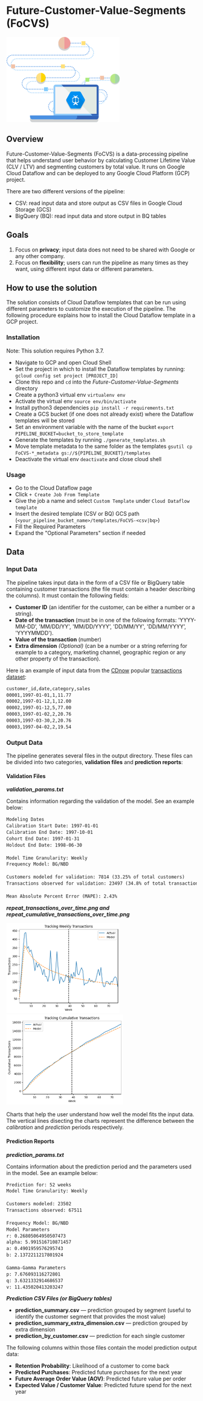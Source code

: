 # Future-Customer-Value-Segments (FoCVS)

![alt FoCVS Dataflow](images/FoCVS_dataflow.png)

## Overview

Future-Customer-Value-Segments (FoCVS) is a data-processing pipeline that helps
understand user behavior by calculating Customer Lifetime Value (CLV / LTV) and
segmenting customers by total value.
It runs on Google Cloud Dataflow and can be deployed to any Google Cloud
Platform (GCP) project.

There are two different versions of the pipeline:

* CSV: read input data and store output as CSV files in Google Cloud Storage (GCS)
* BigQuery (BQ): read input data and store output in BQ tables

## Goals

1. Focus on **privacy**; input data does not need to be shared with Google or
any other company.
2. Focus on **flexibility**; users can run the pipeline as many times as they
want, using different input data or different parameters.

## How to use the solution

The solution consists of Cloud Dataflow templates that can be run using different
parameters to customize the execution of the pipeline.
The following procedure explains how to install the Cloud Dataflow template in a
GCP project.

### Installation

Note: This solution requires Python 3.7.

* Navigate to GCP and open Cloud Shell
* Set the project in which to install the Dataflow templates by running:
  `gcloud config set project [PROJECT_ID]`
* Clone this repo and `cd` into the *Future-Customer-Value-Segments* directory
* Create a python3 virtual env `virtualenv env`
* Activate the virtual env `source env/bin/activate`
* Install python3 dependencies `pip install -r requirements.txt`
* Create a GCS bucket (if one does not already exist) where the Dataflow templates
  will be stored
* Set an environment variable with the name of the bucket
  `export PIPELINE_BUCKET=bucket_to_store_template`
* Generate the templates by running `./generate_templates.sh`
* Move template metadata to the same folder as the templates
  `gsutil cp FoCVS-*_metadata gs://${PIPELINE_BUCKET}/templates`
* Deactivate the virtual env `deactivate` and close cloud shell

### Usage

* Go to the Cloud Dataflow page
* Click `+ Create Job From Template`
* Give the job a name and select `Custom Template` under `Cloud Dataflow template`
* Insert the desired template (CSV or BQ) GCS path
  (`<your_pipeline_bucket_name>/templates/FoCVS-<csv|bq>`)
* Fill the Required Parameters
* Expand the "Optional Parameters" section if needed

## Data

### Input Data

The pipeline takes input data in the form of a CSV file or BigQuery table
containing customer transactions (the file must contain a header describing the columns).
It must contain the following fields:

* **Customer ID** (an identifier for the customer, can be either a number or a string).
* **Date of the transaction** (must be in one of the following formats:
  'YYYY-MM-DD’, 'MM/DD/YY', 'MM/DD/YYYY’, 'DD/MM/YY', 'DD/MM/YYYY’, 'YYYYMMDD').
* **Value of the transaction** (number)
* **Extra dimension** *(Optional)* (can be a number or a string referring for
  example to a category, marketing channel, geographic region or any other
  property of the transaction).

Here is an example of input data from the [CDnow](https://en.wikipedia.org/wiki/CDNow)
popular [transactions dataset](https://www.brucehardie.com/datasets/):

``` txt
customer_id,date,category,sales
00001,1997-01-01,1,11.77
00002,1997-01-12,1,12.00
00002,1997-01-12,5,77.00
00003,1997-01-02,2,20.76
00003,1997-03-30,2,20.76
00003,1997-04-02,2,19.54
```

### Output Data

The pipeline generates several files in the output directory.
These files can be divided into two categories, **validation files** and
**prediction reports**:

#### Validation Files

***validation_params.txt***

Contains information regarding the validation of the model. See an example below:

``` txt
Modeling Dates
Calibration Start Date: 1997-01-01
Calibration End Date: 1997-10-01
Cohort End Date: 1997-01-31
Holdout End Date: 1998-06-30

Model Time Granularity: Weekly
Frequency Model: BG/NBD

Customers modeled for validation: 7814 (33.25% of total customers)
Transactions observed for validation: 23497 (34.8% of total transactions)

Mean Absolute Percent Error (MAPE): 2.43%
```

***repeat_transactions_over_time.png and repeat_cumulative_transactions_over_time.png***

<img src="images/repeat_transactions_over_time.png" alt="Transactions" width="300"/>
<img src="images/repeat_cumulative_transactions_over_time.png"
alt="Cumulative Transactions" width="309"/>

Charts that help the user understand how well the model fits the input data.
The vertical lines disecting the charts represent the difference between the
_calibration_ and _prediction_ periods respectively.

#### Prediction Reports

***prediction_params.txt***

Contains information about the prediction period and the parameters used in the
model. See an example below:

``` txt
Prediction for: 52 weeks
Model Time Granularity: Weekly

Customers modeled: 23502
Transactions observed: 67511

Frequency Model: BG/NBD
Model Parameters
r: 0.26805064950507473
alpha: 5.991516710871457
a: 0.4901959576295743
b: 2.1372211217801924

Gamma-Gamma Parameters
p: 7.676093116272801
q: 3.6321332914686537
v: 11.435020413203247
```

***Prediction CSV Files (or BigQuery tables)***

* **prediction_summary.csv** &mdash; prediction grouped by segment (useful to
  identify the customer segment that provides the most value)
* **prediction_summary_extra_dimension.csv** &mdash; prediction grouped by extra
  dimension
* **prediction_by_customer.csv** &mdash; prediction for each single customer

The following columns within those files contain the model prediction output data:

* **Retention Probability**: Likelihood of a customer to come back
* **Predicted Purchases**: Predicted future purchases for the next year
* **Future Average Order Value (AOV)**: Predicted future value per order
* **Expected Value / Customer Value**: Predicted future spend for the next year
